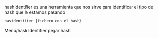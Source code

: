hashIdentifier es una herramienta que nos sirve para identificar el tipo de hash que le estamos pasando

```sh title:"HashIdentifier"
hasidentifier {fichero con el hash}
```

Menu/hash Identifier
 pegar  hash
 